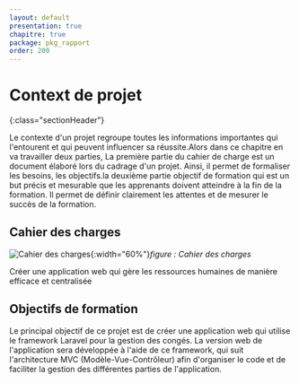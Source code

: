 ```yaml
---
layout: default
presentation: true
chapitre: true
package: pkg_rapport
order: 200
---
```


# Context de projet

{:class="sectionHeader"}

<!-- note -->

Le contexte d'un projet regroupe toutes les informations importantes qui l'entourent et qui peuvent influencer sa réussite.Alors dans ce chapitre en va travailler deux parties,
La première partie du cahier de charge est un document élaboré lors du cadrage d'un projet. Ainsi, il permet de formaliser les besoins, les objectifs.la deuxième partie objectif de formation qui est un but précis et mesurable que les apprenants doivent atteindre à la fin de la formation. Il permet de définir clairement les attentes et de mesurer le succès de la formation.

<!-- new slide -->

## Cahier  des charges

![Cahier  des charges](/gestion-personnels/pk_rapport/besoin/images/Cahier-des-charges.jpg){:width="60%"}*figure : Cahier  des charges*

Créer une application web qui gère les ressources humaines de manière efficace et centralisée

<!-- new slide -->

## Objectifs de formation

Le principal objectif de ce projet est de créer une application web qui utilise le framework Laravel pour la gestion des congés. La version web de l'application sera développée à l'aide de ce framework, qui suit l'architecture MVC (Modèle-Vue-Contrôleur) afin d'organiser le code et de faciliter la gestion des différentes parties de l'application.

<!-- new slide -->
